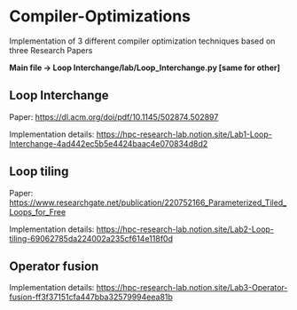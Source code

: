 # Compiler-Optimizations
Implementation of 3 different compiler optimization techniques based on three Research Papers

**Main file -> Loop Interchange/lab/Loop_Interchange.py [same for other]**



## Loop Interchange

Paper: https://dl.acm.org/doi/pdf/10.1145/502874.502897

Implementation details: https://hpc-research-lab.notion.site/Lab1-Loop-Interchange-4ad442ec5b5e4424baac4e070834d8d2



## Loop tiling

Paper: https://www.researchgate.net/publication/220752166_Parameterized_Tiled_Loops_for_Free

Implementation details: https://hpc-research-lab.notion.site/Lab2-Loop-tiling-69062785da224002a235cf614e118f0d



## Operator fusion

Implementation details: https://hpc-research-lab.notion.site/Lab3-Operator-fusion-ff3f37151cfa447bba32579994eea81b
